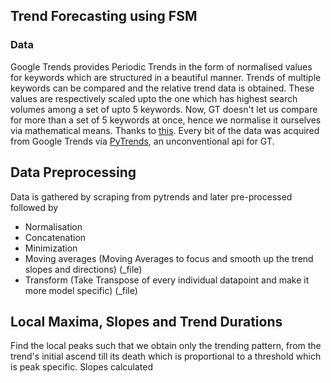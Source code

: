## Trend Forecasting using FSM






### Data
Google Trends provides Periodic Trends in the form of normalised values for keywords which are structured in a beautiful manner. Trends of multiple keywords can be compared and the relative trend data is obtained. These values are respectively scaled upto the one which has highest search volumes among a set of upto 5 keywords. Now, GT doesn't let us compare for more than a set of 5 keywords at once, hence we normalise it ourselves via mathematical means. Thanks to <a href='https://towardsdatascience.com/using-google-trends-at-scale-1c8b902b6bfa#:~:text=Currently%2C%20the%20public%2Dfacing%20Google,of%20all%20the%20major%20candidates.'>this</a>.
Every bit of the data was acquired from Google Trends via <a href='https://pypi.org/project/pytrends/'>PyTrends</a>, an unconventional api for GT.

## Data Preprocessing
Data is gathered by scraping from pytrends and later pre-processed followed by 
- Normalisation
- Concatenation 
- Minimization
- Moving averages (Moving Averages to focus and smooth up the trend slopes and directions) (_file)
- Transform (Take Transpose of every individual datapoint and make it more model specific) (_file)

## Local Maxima, Slopes and Trend Durations
Find the local peaks such that we obtain only the trending pattern, from the trend's initial ascend till its death which is proportional to a threshold which is peak specific.
Slopes calculated

